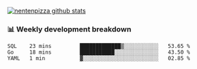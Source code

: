 [![nentenpizza github stats](https://github-readme-stats.vercel.app/api?username=nentenpizza&count_private=true)](https://github.com/anuraghazra/github-readme-stats)

### 📊 Weekly development breakdown
<!--START_SECTION:waka-->

```text
SQL    23 mins         █████████████▒░░░░░░░░░░░   53.65 %
Go     18 mins         ███████████░░░░░░░░░░░░░░   43.50 %
YAML   1 min           ▓░░░░░░░░░░░░░░░░░░░░░░░░   02.85 %
```

<!--END_SECTION:waka-->

